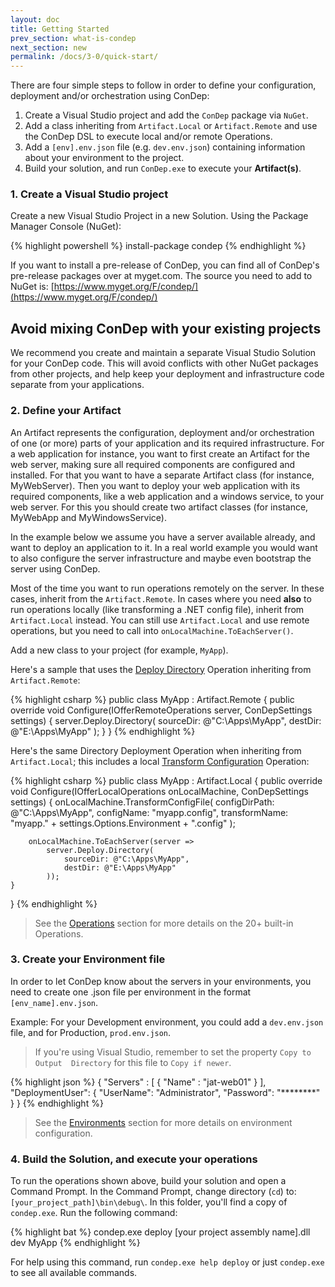 ```yaml
---
layout: doc
title: Getting Started
prev_section: what-is-condep
next_section: new
permalink: /docs/3-0/quick-start/
---
```


There are four simple steps to follow in order to define your configuration, deployment 
and/or orchestration using ConDep:

1. Create a Visual Studio project and add the `ConDep` package via `NuGet`.
2. Add a class inheriting from `Artifact.Local` or `Artifact.Remote` and use the 
   ConDep DSL to execute local and/or remote Operations.
3. Add a `[env].env.json` file (e.g. `dev.env.json`) containing information about 
   your environment to the project.
4. Build your solution, and run `ConDep.exe` to execute your **Artifact(s)**.

### 1. Create a Visual Studio project

Create a new Visual Studio Project in a new Solution. Using the Package Manager 
Console (NuGet):

{% highlight powershell %}
install-package condep
{% endhighlight %}

If you want to install a pre-release of ConDep, you can find all of ConDep's pre-release
packages over at myget.com. The source you need to add to NuGet is: 
[https://www.myget.org/F/condep/](https://www.myget.org/F/condep/)

<div class="note warning">
	<h2>Avoid mixing ConDep with your existing projects</h2>
  <p>
		We recommend you create and maintain a separate Visual Studio Solution for your 
    ConDep code. This will avoid conflicts with other NuGet packages from other projects, 
    and help keep your deployment and infrastructure code separate from your applications.
	</p>
</div>

### 2. Define your Artifact

An Artifact represents the configuration, deployment and/or orchestration of one (or more) parts 
of your application and its required infrastructure. For a web application for instance, 
you want to first create an Artifact for the web server, making sure all required components 
are configured and installed. For that you want to have a separate Artifact class (for 
instance, MyWebServer). Then you want to deploy your web application with its required 
components, like a web application and a windows service, to your web server. For this you 
should create two artifact classes (for instance, MyWebApp and MyWindowsService).

In the example below we assume you have a server available already, and want to deploy 
an application to it. In a real world example you would want to also configure the server 
infrastructure and maybe even bootstrap the server using ConDep. 

Most of the time you want to run operations remotely on the server. In these cases, 
inherit from the `Artifact.Remote`. In cases where you need **also** to run operations 
locally (like transforming a .NET config file), inherit from `Artifact.Local` instead. 
You can still use `Artifact.Local` and use remote operations, but you need to call into 
`onLocalMachine.ToEachServer()`.

Add a new class to your project (for example, `MyApp`).

Here's a sample that uses the [Deploy Directory](/docs/3-0/operations/deployment/directory/) 
Operation inheriting from `Artifact.Remote`:

{% highlight csharp %}
public class MyApp : Artifact.Remote
{
    public override void Configure(IOfferRemoteOperations server, ConDepSettings settings)
    {
        server.Deploy.Directory(
            sourceDir: @"C:\Apps\MyApp",
            destDir: @"E:\Apps\MyApp"
        );
    }
}
{% endhighlight %}

Here's the same Directory Deployment Operation when inheriting from `Artifact.Local`;
this includes a local [Transform Configuration](/docs/3-0/operations/local/transform-config/) 
Operation:

{% highlight csharp %}
public class MyApp : Artifact.Local
{
    public override void Configure(IOfferLocalOperations onLocalMachine, ConDepSettings settings)
    {
        onLocalMachine.TransformConfigFile(
            configDirPath: @"C:\Apps\MyApp\",
            configName: "myapp.config",
            transformName: "myapp." + settings.Options.Environment + ".config"
        );

        onLocalMachine.ToEachServer(server =>
            server.Deploy.Directory(
                sourceDir: @"C:\Apps\MyApp",
                destDir: @"E:\Apps\MyApp"
            ));
    }
}
{% endhighlight %}

> See the [Operations](/docs/3-0/operations/) section for more details on the 20+ built-in 
> Operations.

### 3. Create your Environment file

In order to let ConDep know about the servers in your environments, you need to 
create one .json file per environment in the format `[env_name].env.json`.

Example: For your Development environment, you could add a `dev.env.json` file, 
and for Production, `prod.env.json`.

> If you're using Visual Studio, remember to set the property `Copy to Output 
> Directory` for this file to `Copy if newer`.

{% highlight json %}
{
  "Servers" :
  [
    {
      "Name" : "jat-web01"
    }
  ],
  "DeploymentUser":
  {
    "UserName": "Administrator",
    "Password": "********"
  }
}
{% endhighlight %}

> See the [Environments](/docs/3-0/environment/) section for more details on environment 
> configuration.

### 4. Build the Solution, and execute your operations

To run the operations shown above, build your solution and open a Command Prompt. In 
the Command Prompt, change directory (`cd`) to: `[your_project_path]\bin\debug\`. In 
this folder, you'll find a copy of `condep.exe`. Run the following command:

{% highlight bat %}
condep.exe deploy [your project assembly name].dll dev MyApp
{% endhighlight %}

For help using this command, run `condep.exe help deploy` or just `condep.exe` to see 
all available commands.
